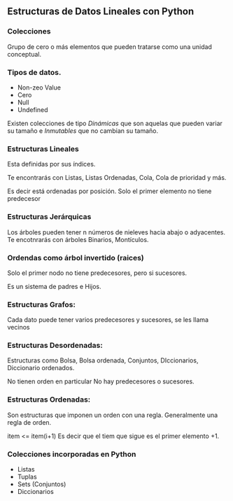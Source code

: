 ## Estructuras de Datos Lineales con Python

### Colecciones
Grupo de cero o más elementos que pueden tratarse como una unidad conceptual.

### Tipos de datos.

- Non-zeo Value
- Cero
- Null
- Undefined

Existen colecciones de tipo *Dinámicas* que son aquelas que pueden variar su tamaño e *Inmutables* que no cambian su tamaño.

### Estructuras Lineales
Esta definidas por sus índices. 

Te encontrarás con Listas, Listas Ordenadas, Cola, Cola de prioridad y más.

Es decir está ordenadas por posición.
Solo el primer elemento no tiene predecesor

### Estructuras Jerárquicas

Los árboles pueden tener n números de nieleves hacia abajo o adyacentes. Te encotnrarás con árboles Binarios, Montículos.

### Ordendas como árbol invertido (raices)
Solo el primer nodo no tiene predecesores, pero si sucesores.

Es un sistema de padres e Hijos.

### Estructuras Grafos:
Cada dato puede tener varios predecesores y sucesores, se les llama vecinos

### Estructuras Desordenadas:
Estructuras como Bolsa, Bolsa ordenada, Conjuntos, DIccionarios, Diccionario ordenados.

No tienen orden en particular
No hay predecesores o sucesores.

### Estructuras Ordenadas:
Son estructuras que imponen un orden con una regla. Generalmente una regla de orden.

item <= item(i+1) Es decir que el tiem que sigue es el primer elemento +1.

### Colecciones incorporadas en Python
- Listas
- Tuplas
- Sets (Conjuntos)
- Diccionarios
